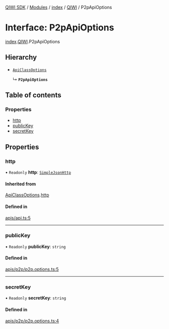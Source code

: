 [QIWI SDK](../README.md) / [Modules](../modules.md) / [index](../modules/index.md) / [QIWI](../modules/index.QIWI.md) / P2pApiOptions

# Interface: P2pApiOptions

[index](../modules/index.md).[QIWI](../modules/index.QIWI.md).P2pApiOptions

## Hierarchy

- [`ApiClassOptions`](index._internal_.ApiClassOptions.md)

  ↳ **`P2pApiOptions`**

## Table of contents

### Properties

- [http](index.QIWI.P2pApiOptions.md#http)
- [publicKey](index.QIWI.P2pApiOptions.md#publickey)
- [secretKey](index.QIWI.P2pApiOptions.md#secretkey)

## Properties

### http

• `Readonly` **http**: [`SimpleJsonHttp`](../classes/index.QIWI.SimpleJsonHttp.md)

#### Inherited from

[ApiClassOptions](index._internal_.ApiClassOptions.md).[http](index._internal_.ApiClassOptions.md#http)

#### Defined in

[apis/api.ts:5](https://github.com/AlexXanderGrib/node-qiwi-sdk/blob/8834c22/src/apis/api.ts#L5)

___

### publicKey

• `Readonly` **publicKey**: `string`

#### Defined in

[apis/p2p/p2p.options.ts:5](https://github.com/AlexXanderGrib/node-qiwi-sdk/blob/8834c22/src/apis/p2p/p2p.options.ts#L5)

___

### secretKey

• `Readonly` **secretKey**: `string`

#### Defined in

[apis/p2p/p2p.options.ts:4](https://github.com/AlexXanderGrib/node-qiwi-sdk/blob/8834c22/src/apis/p2p/p2p.options.ts#L4)
